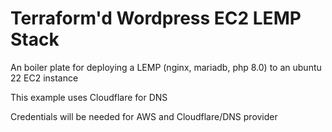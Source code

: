# Terraform'd Wordpress EC2 LEMP Stack

An boiler plate for deploying a LEMP (nginx, mariadb, php 8.0) to an ubuntu 22 EC2 instance

This example uses Cloudflare for DNS

Credentials will be needed for AWS and Cloudflare/DNS provider
